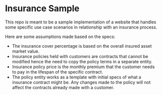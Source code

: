 # Insurance Sample

This repo is meant to be a sample implementation of a website that handles some specific use case scenarios in relationship with an insurance process.

Here are some assumptions made based on the specs:

* The insurance cover percentage is based on the overall insured asset market value.
* Insurance policies held with customers are contracts that cannot be modified hence the need to copy the policy terms in a separate entity.
* Insurance policy price is the monthly premium that the customer needs to pay in the lifespan of the specific contract.
* The policy entity works as a template with initial specs of what a insurance contract might be. Any changes made to the policy will not affect the contracts already made with a customer.
